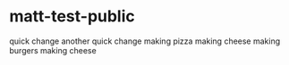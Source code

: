 # matt-test-public

quick change
another quick change
making pizza
making cheese
making burgers
making cheese
